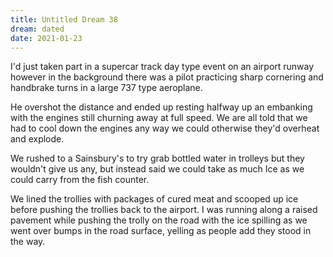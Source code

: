 ```yaml
---
title: Untitled Dream 38
dream: dated
date: 2021-01-23
---
```


I'd just taken part in a supercar track day type event on an airport runway however in the background there was a pilot practicing sharp cornering and handbrake turns in a large 737 type aeroplane.

He overshot the distance and ended up resting halfway up an embanking with the engines still churning away at full speed. We are all told that we had to cool down the engines any way we could otherwise they'd overheat and explode.

We rushed to a Sainsbury's to try grab bottled water in trolleys but they wouldn't give us any, but instead said we could take as much Ice as we could carry from the fish counter.

We lined the trollies with packages of cured meat and scooped up ice before pushing the trollies back to the airport. I was running along a raised pavement while pushing the trolly on the road with the ice spilling as we went over bumps in the road surface, yelling as people add they stood in the way.